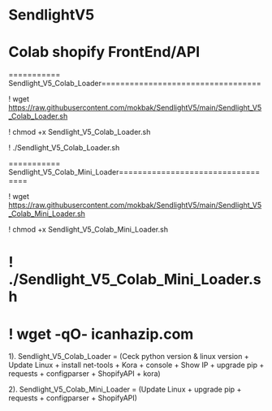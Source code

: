 # SendlightV5

# Colab shopify FrontEnd/API #

=========== Sendlight_V5_Colab_Loader==================================

! wget https://raw.githubusercontent.com/mokbak/SendlightV5/main/Sendlight_V5_Colab_Loader.sh

! chmod +x Sendlight_V5_Colab_Loader.sh

! ./Sendlight_V5_Colab_Loader.sh


=========== Sendlight_V5_Colab_Mini_Loader==================================

! wget https://raw.githubusercontent.com/mokbak/SendlightV5/main/Sendlight_V5_Colab_Mini_Loader.sh

! chmod +x Sendlight_V5_Colab_Mini_Loader.sh

! ./Sendlight_V5_Colab_Mini_Loader.sh
===================================================================================
! wget -qO- icanhazip.com
===================================================================================

1). Sendlight_V5_Colab_Loader = (Ceck python version & linux version + Update Linux + install net-tools + Kora + console + Show IP + upgrade pip + requests + configparser + ShopifyAPI + kora)


2). Sendlight_V5_Colab_Mini_Loader = (Update Linux + upgrade pip + requests + configparser + ShopifyAPI)
